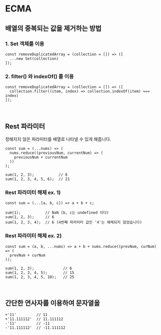 
# ECMA

## 배열의 중복되는 값을 제거하는 방법
### 1. Set 객체를 이용
```
const removeDuplicatedArray = (collection = []) => ([
  ...new Set(collection)
]);
```

### 2. filter() 와 indexOf() 를 이용
```
const removeDuplicatedArray = (collection = []) => ([
  collection.filter((item, index) => collection.indexOf(item) === index)
]);
```

<br>

## Rest 파라미터
정해지지 않은 파라미터를 배열로 나타낼 수 있게 해줍니다.
```
const sum = (...nums) => (
  nums.reduce((previousNum, currentNum) => (
    previousNum + currentNum
  ))
);

sum(1, 2, 3);           // 6
sum(1, 2, 3, 4, 5, 6);  // 21
```
### Rest 파라미터 해체 ex. 1)
```
const sum = (...[a, b, c]) => a + b + c;

sum(1);           // NaN (b, c는 undefined 이다)
sum(1, 2, 3);     // 6
sum(1, 2, 3, 4);  // 6 (4번째 파라미터 값인 '4'는 해체되지 않았습니다)
```

### Rest 파라미터 해체 ex. 2)
```
const sum = (a, b, ...nums) => a + b + nums.reduce((prevNum, curNum) => (
  prevNum + curNum
));

sum(1, 2, 3);             // 6
sum(1, 2, 3, 4, 5);       // 15
sum(1, 2, 3, 4, 5, 10);   // 25
```

<br>

## 간단한 연사자를 이용하여 문자열을
```
+'11'         // 11
+'11.111112'  // 11.111112
-'11'         // -11
-'11.111112'  // -11.111112
```
